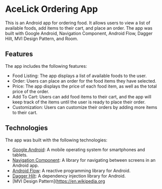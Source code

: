 # AceLick Ordering App

This is an Android app for ordering food. It allows users to view a list of available foods, add items to their cart, and place an order. The app was built with Google Android, Navigation Component, Android Flow, Dagger Hilt, MVI Design Pattern, and Room.

## Features

The app includes the following features:

- Food Listing: The app displays a list of available foods to the user.
- Order: Users can place an order for the food items they have selected.
- Price: The app displays the price of each food item, as well as the total price of the order.
- Add To Cart: Users can add food items to their cart, and the app will keep track of the items until the user is ready to place their order.
- Customization: Users can customize their orders by adding more items to their cart.

## Technologies

The app was built with the following technologies:

- [Google Android](https://developer.android.com/): A mobile operating system for smartphones and tablets.
- [Navigation Component](https://developer.android.com/guide/navigation): A library for navigating between screens in an Android app.
- [Android Flow](https://github.com/square/flow): A reactive programming library for Android.
- [Dagger Hilt](https://dagger.dev/hilt/): A dependency injection library for Android.
- [MVI Design Pattern](https://en.wikipedia.org
